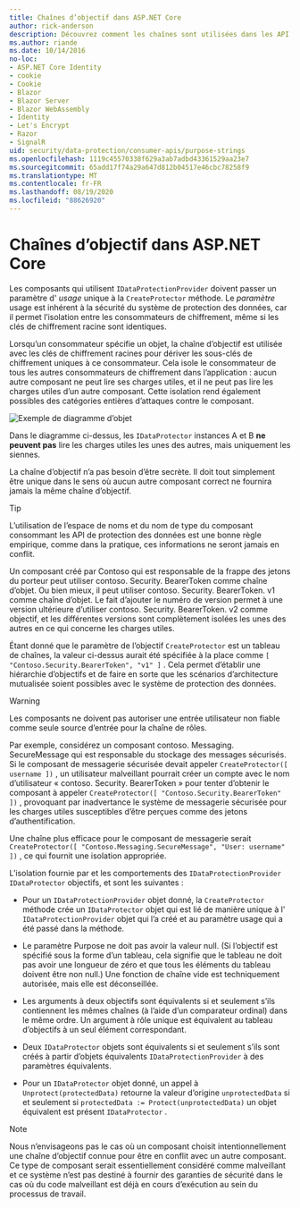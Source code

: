 ```yaml
---
title: Chaînes d’objectif dans ASP.NET Core
author: rick-anderson
description: Découvrez comment les chaînes sont utilisées dans les API de protection des données ASP.NET Core.
ms.author: riande
ms.date: 10/14/2016
no-loc:
- ASP.NET Core Identity
- cookie
- Cookie
- Blazor
- Blazor Server
- Blazor WebAssembly
- Identity
- Let's Encrypt
- Razor
- SignalR
uid: security/data-protection/consumer-apis/purpose-strings
ms.openlocfilehash: 1119c45570338f629a3ab7adbd43361529aa23e7
ms.sourcegitcommit: 65add17f74a29a647d812b04517e46cbc78258f9
ms.translationtype: MT
ms.contentlocale: fr-FR
ms.lasthandoff: 08/19/2020
ms.locfileid: "88626920"
---
```

# <a name="purpose-strings-in-aspnet-core"></a>Chaînes d’objectif dans ASP.NET Core

<a name="data-protection-consumer-apis-purposes"></a>

Les composants qui utilisent `IDataProtectionProvider` doivent passer un paramètre d' *usage* unique à la `CreateProtector` méthode. Le *paramètre* usage est inhérent à la sécurité du système de protection des données, car il permet l’isolation entre les consommateurs de chiffrement, même si les clés de chiffrement racine sont identiques.

Lorsqu’un consommateur spécifie un objet, la chaîne d’objectif est utilisée avec les clés de chiffrement racines pour dériver les sous-clés de chiffrement uniques à ce consommateur. Cela isole le consommateur de tous les autres consommateurs de chiffrement dans l’application : aucun autre composant ne peut lire ses charges utiles, et il ne peut pas lire les charges utiles d’un autre composant. Cette isolation rend également possibles des catégories entières d’attaques contre le composant.

![Exemple de diagramme d’objet](purpose-strings/_static/purposes.png)

Dans le diagramme ci-dessus, les `IDataProtector` instances A et B **ne peuvent pas** lire les charges utiles les unes des autres, mais uniquement les siennes.

La chaîne d’objectif n’a pas besoin d’être secrète. Il doit tout simplement être unique dans le sens où aucun autre composant correct ne fournira jamais la même chaîne d’objectif.

>[!TIP]
> L’utilisation de l’espace de noms et du nom de type du composant consommant les API de protection des données est une bonne règle empirique, comme dans la pratique, ces informations ne seront jamais en conflit.
>
>Un composant créé par Contoso qui est responsable de la frappe des jetons du porteur peut utiliser contoso. Security. BearerToken comme chaîne d’objet. Ou bien mieux, il peut utiliser contoso. Security. BearerToken. v1 comme chaîne d’objet. Le fait d’ajouter le numéro de version permet à une version ultérieure d’utiliser contoso. Security. BearerToken. v2 comme objectif, et les différentes versions sont complètement isolées les unes des autres en ce qui concerne les charges utiles.

Étant donné que le paramètre de l’objectif `CreateProtector` est un tableau de chaînes, la valeur ci-dessus aurait été spécifiée à la place comme `[ "Contoso.Security.BearerToken", "v1" ]` . Cela permet d’établir une hiérarchie d’objectifs et de faire en sorte que les scénarios d’architecture mutualisée soient possibles avec le système de protection des données.

<a name="data-protection-contoso-purpose"></a>

>[!WARNING]
> Les composants ne doivent pas autoriser une entrée utilisateur non fiable comme seule source d’entrée pour la chaîne de rôles.
>
>Par exemple, considérez un composant contoso. Messaging. SecureMessage qui est responsable du stockage des messages sécurisés. Si le composant de messagerie sécurisée devait appeler `CreateProtector([ username ])` , un utilisateur malveillant pourrait créer un compte avec le nom d’utilisateur « contoso. Security. BearerToken » pour tenter d’obtenir le composant à appeler `CreateProtector([ "Contoso.Security.BearerToken" ])` , provoquant par inadvertance le système de messagerie sécurisée pour les charges utiles susceptibles d’être perçues comme des jetons d’authentification.
>
>Une chaîne plus efficace pour le composant de messagerie serait `CreateProtector([ "Contoso.Messaging.SecureMessage", "User: username" ])` , ce qui fournit une isolation appropriée.

L’isolation fournie par et les comportements des `IDataProtectionProvider` `IDataProtector` objectifs, et sont les suivantes :

* Pour un `IDataProtectionProvider` objet donné, la `CreateProtector` méthode crée un `IDataProtector` objet qui est lié de manière unique à l' `IDataProtectionProvider` objet qui l’a créé et au paramètre usage qui a été passé dans la méthode.

* Le paramètre Purpose ne doit pas avoir la valeur null. (Si l’objectif est spécifié sous la forme d’un tableau, cela signifie que le tableau ne doit pas avoir une longueur de zéro et que tous les éléments du tableau doivent être non null.) Une fonction de chaîne vide est techniquement autorisée, mais elle est déconseillée.

* Les arguments à deux objectifs sont équivalents si et seulement s’ils contiennent les mêmes chaînes (à l’aide d’un comparateur ordinal) dans le même ordre. Un argument à rôle unique est équivalent au tableau d’objectifs à un seul élément correspondant.

* Deux `IDataProtector` objets sont équivalents si et seulement s’ils sont créés à partir d’objets équivalents `IDataProtectionProvider` à des paramètres équivalents.

* Pour un `IDataProtector` objet donné, un appel à `Unprotect(protectedData)` retourne la valeur d’origine `unprotectedData` si et seulement si `protectedData := Protect(unprotectedData)` un objet équivalent est présent `IDataProtector` .

> [!NOTE]
> Nous n’envisageons pas le cas où un composant choisit intentionnellement une chaîne d’objectif connue pour être en conflit avec un autre composant. Ce type de composant serait essentiellement considéré comme malveillant et ce système n’est pas destiné à fournir des garanties de sécurité dans le cas où du code malveillant est déjà en cours d’exécution au sein du processus de travail.
